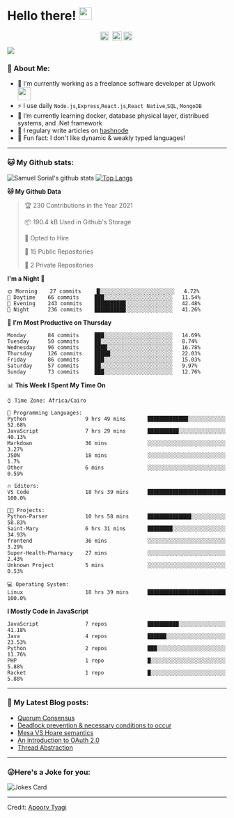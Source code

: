 # Hello there! <img src="https://github.com/TheDudeThatCode/TheDudeThatCode/blob/master/Assets/Hi.gif" width="29px">
<p align="center">
<a href="https://www.linkedin.com/in/samuel-sorial/" target="blank"><img align="center" src="https://cdn.jsdelivr.net/npm/simple-icons@3.0.1/icons/linkedin.svg" alt="samuel_linkedin" height="20" width="20" /></a>&nbsp;
<a href="https://stackoverflow.com/users/13089670/samuel-sorial"><img align="center" alt="Samuel Sorial stack over flow" width="22px" src="https://cdn.jsdelivr.net/npm/simple-icons@3.0.1/icons/stackoverflow.svg" /></a>
<a href="https://twitter.com/samolaaaa" target="blank"><img align="center" src="https://cdn.jsdelivr.net/npm/simple-icons@3.0.1/icons/twitter.svg" alt="samuel_twitter" height="20" width="20" /></a>&nbsp;
</p>


![](https://camo.githubusercontent.com/992babdffd8c74a1502de375fbdf7e4d54773242/68747470733a2f2f6d656469612e67697068792e636f6d2f6d656469612f53576f536b4e36447854737a71494b4571762f67697068792e676966)

### 🤵 About Me:
- 🏦 I'm currently working as a freelance software developer at Upwork
      <img src="https://media.giphy.com/media/WUlplcMpOCEmTGBtBW/giphy.gif" width="30">
- ⚡ I use daily ```Node.js```,```Express```,```React.js```,```React Native```,```SQL```, ```MongoDB```
- 🌱 I’m currently learning docker, database physical layer, distribued systems, and .Net framework
- 📝 I regulary write articles on [hashnode](https://samuelsorial.tech/)
- 🤔 Fun fact: I don't like dynamic & weakly typed languages!

---
### 🐱 My Github stats:
![Samuel Sorial's github stats](https://github-readme-stats.vercel.app/api?username=samuel-sorial&show_icons=true&title_color=ffc857&icon_color=8ac926&text_color=daf7dc&bg_color=151515&hide=["stars"])
[![Top Langs](https://github-readme-stats.vercel.app/api/top-langs/?username=samuel-sorial&layout=compact&text_color=daf7dc&bg_color=151515)](https://github.com/anuraghazra/github-readme-stats)

<!--START_SECTION:waka-->
**🐱 My Github Data** 

> 🏆 230 Contributions in the Year 2021
 > 
> 📦 190.4 kB Used in Github's Storage 
 > 
> 💼 Opted to Hire
 > 
> 📜 15 Public Repositories 
 > 
> 🔑 2 Private Repositories  
 > 
**I'm a Night 🦉** 

```text
🌞 Morning    27 commits     █░░░░░░░░░░░░░░░░░░░░░░░░   4.72% 
🌆 Daytime    66 commits     ███░░░░░░░░░░░░░░░░░░░░░░   11.54% 
🌃 Evening    243 commits    ██████████░░░░░░░░░░░░░░░   42.48% 
🌙 Night      236 commits    ██████████░░░░░░░░░░░░░░░   41.26%

```
📅 **I'm Most Productive on Thursday** 

```text
Monday       84 commits     ███░░░░░░░░░░░░░░░░░░░░░░   14.69% 
Tuesday      50 commits     ██░░░░░░░░░░░░░░░░░░░░░░░   8.74% 
Wednesday    96 commits     ████░░░░░░░░░░░░░░░░░░░░░   16.78% 
Thursday     126 commits    █████░░░░░░░░░░░░░░░░░░░░   22.03% 
Friday       86 commits     ███░░░░░░░░░░░░░░░░░░░░░░   15.03% 
Saturday     57 commits     ██░░░░░░░░░░░░░░░░░░░░░░░   9.97% 
Sunday       73 commits     ███░░░░░░░░░░░░░░░░░░░░░░   12.76%

```


📊 **This Week I Spent My Time On** 

```text
⌚︎ Time Zone: Africa/Cairo

💬 Programming Languages: 
Python                   9 hrs 49 mins       █████████████░░░░░░░░░░░░   52.68% 
JavaScript               7 hrs 29 mins       ██████████░░░░░░░░░░░░░░░   40.13% 
Markdown                 36 mins             ░░░░░░░░░░░░░░░░░░░░░░░░░   3.27% 
JSON                     18 mins             ░░░░░░░░░░░░░░░░░░░░░░░░░   1.7% 
Other                    6 mins              ░░░░░░░░░░░░░░░░░░░░░░░░░   0.59%

🔥 Editors: 
VS Code                  18 hrs 39 mins      █████████████████████████   100.0%

🐱‍💻 Projects: 
Python-Parser            10 hrs 58 mins      ██████████████░░░░░░░░░░░   58.83% 
Saint-Mary               6 hrs 31 mins       ████████░░░░░░░░░░░░░░░░░   34.93% 
frontend                 36 mins             ░░░░░░░░░░░░░░░░░░░░░░░░░   3.29% 
Super-Health-Pharmacy    27 mins             ░░░░░░░░░░░░░░░░░░░░░░░░░   2.43% 
Unknown Project          5 mins              ░░░░░░░░░░░░░░░░░░░░░░░░░   0.53%

💻 Operating System: 
Linux                    18 hrs 39 mins      █████████████████████████   100.0%

```

**I Mostly Code in JavaScript** 

```text
JavaScript               7 repos             ██████████░░░░░░░░░░░░░░░   41.18% 
Java                     4 repos             ██████░░░░░░░░░░░░░░░░░░░   23.53% 
Python                   2 repos             ███░░░░░░░░░░░░░░░░░░░░░░   11.76% 
PHP                      1 repo              █░░░░░░░░░░░░░░░░░░░░░░░░   5.88% 
Racket                   1 repo              █░░░░░░░░░░░░░░░░░░░░░░░░   5.88%

```



<!--END_SECTION:waka-->

---

### 📕 My Latest Blog posts:
<!-- BLOG-POST-LIST:START -->
- [Quorum Consensus](https://samuelsorial.tech/quorum-consensus)
- [Deadlock prevention & necessary conditions to occur](https://samuelsorial.tech/deadlock-prevention-and-necessary-conditions-to-occur)
- [Mesa VS Hoare semantics](https://samuelsorial.tech/mesa-vs-hoare-semantics)
- [An introduction to OAuth 2.0](https://samuelsorial.tech/an-introduction-to-oauth-20)
- [Thread Abstraction](https://samuelsorial.tech/thread-abstraction)
<!-- BLOG-POST-LIST:END -->
---

### 😜Here's a Joke for you:
<img src="https://readme-jokes.vercel.app/api" alt="Jokes Card" />

----

Credit: [Apoorv Tyagi](https://github.com/ApoorvTyagi)

